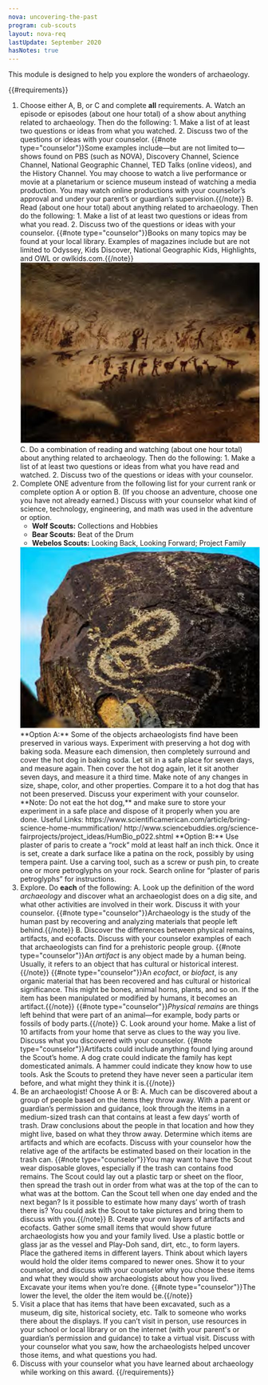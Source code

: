 ```yaml
---
nova: uncovering-the-past
program: cub-scouts
layout: nova-req
lastUpdate: September 2020
hasNotes: true
---
```


This module is designed to help you explore the wonders of archaeology.

{{#requirements}}
1. Choose either A, B, or C and complete **all** requirements.
    A. Watch an episode or episodes (about one hour total) of a show about anything related to archaeology. Then do the following:
        1. Make a list of at least two questions or ideas from what you watched.
        2. Discuss two of the questions or ideas with your counselor.
        {{#note type="counselor"}}Some examples include—but are not limited to—shows found on PBS (such as NOVA), Discovery Channel, Science Channel, National Geographic Channel, TED Talks (online videos), and the History Channel. You may choose to watch a live performance or movie at a planetarium or science museum instead of watching a media production. You may watch online productions with your counselor’s approval and under your parent’s or guardian’s supervision.{{/note}}
    B. Read (about one hour total) about anything related to archaeology. Then do the following:
        1. Make a list of at least two questions or ideas from what you read.
        2. Discuss two of the questions or ideas with your counselor.
        {{#note type="counselor"}}Books on many topics may be found at your local library. Examples of magazines include but are not limited to Odyssey, Kids Discover, National Geographic Kids, Highlights, and OWL or owlkids.com.{{/note}}
    <img src="petroglyphs.jpg" class="W(100%) H(a)" />
    C. Do a combination of reading and watching (about one hour total) about anything related to archaeology. Then do the following:
        1. Make a list of at least two questions or ideas from what you have read and watched.
        2. Discuss two of the questions or ideas with your counselor.
2. Complete ONE adventure from the following list for your current rank or complete option A or option B. (If you choose an adventure, choose one you have not already earned.) Discuss with your counselor what kind of science, technology, engineering, and math was used in the adventure or option.
    * **Wolf Scouts:** Collections and Hobbies
    * **Bear Scouts:** Beat of the Drum
    * **Webelos Scouts:** Looking Back, Looking Forward; Project Family
    <img src="stone-art.jpg" class="W(100%) H(a)" />
    **Option A:** Some of the objects archaeologists find have been preserved in various ways.  Experiment with preserving a hot dog with baking soda. Measure each dimension, then completely surround and cover the hot dog in baking soda. Let sit in a safe place for seven days, and measure again. Then cover the hot dog again, let it sit another seven days, and measure it a third time. Make note of any changes in size, shape, color, and other properties. Compare it to a hot dog that has not been preserved. Discuss your experiment with your counselor.
    **Note: Do not eat the hot dog,** and make sure to store your experiment in a safe place and dispose of it properly when you are done.
    Useful Links:
        https://www.scientificamerican.com/article/bring-science-home-mummification/
        http://www.sciencebuddies.org/science-fairprojects/project_ideas/HumBio_p022.shtml
    **Option B:** Use plaster of paris to create a “rock” mold at least half an inch thick. Once it is set, create a dark surface like a patina on the rock, possibly by using tempera paint.  Use a carving tool, such as a screw or push pin, to create one or more petroglyphs on your rock.
    Search online for “plaster of paris petroglyphs” for instructions.
3. Explore. Do **each** of the following:
    A. Look up the definition of the word *archaeology* and discover what an archaeologist does on a dig site, and what other activities are involved in their work. Discuss it with your counselor.
        {{#note type="counselor"}}Archaeology is the study of the human past by recovering and analyzing materials that people left behind.{{/note}}
    B. Discover the differences between physical remains, artifacts, and ecofacts. Discuss with your counselor examples of each that archaeologists can find for a prehistoric people group.
        {{#note type="counselor"}}An *artifact* is any object made by a human being. Usually, it refers to an object that has cultural or historical interest.{{/note}}
        {{#note type="counselor"}}An *ecofact*, or *biofact*, is any organic material that has been recovered and has cultural or historical significance. This might be bones, animal horns, plants, and so on. If the item has been manipulated or modified by humans, it becomes an artifact.{{/note}}
        {{#note type="counselor"}}*Physical remains* are things left behind that were part of an animal—for example, body parts or fossils of body parts.{{/note}}
    C. Look around your home. Make a list of 10 artifacts from your home that serve as clues to the way you live. Discuss what you discovered with your counselor.
        {{#note type="counselor"}}Artifacts could include anything found lying around the Scout’s home. A dog crate could indicate the family has kept domesticated animals. A hammer could indicate they know how to use tools. Ask the Scouts to pretend they have never seen a particular item before, and what might they think it is.{{/note}}
4. Be an archaeologist! Choose A or B:
    A. Much can be discovered about a group of people based on the items they throw away.  With a parent or guardian’s permission and guidance, look through the items in a medium-sized trash can that contains at least a few days’ worth of trash. Draw conclusions about the people in that location and how they might live, based on what they throw away. Determine which items are artifacts and which are ecofacts. Discuss with your counselor how the relative age of the artifacts be estimated based on their location in the trash can.
        {{#note type="counselor"}}You may want to have the Scout wear disposable gloves, especially if the trash can contains food remains. The Scout could lay out a plastic tarp or sheet on the floor, then spread the trash out in order from what was at the top of the can to what was at the bottom. Can the Scout tell when one day ended and the next began? Is it possible to estimate how many days’ worth of trash there is? You could ask the Scout to take pictures and bring them to discuss with you.{{/note}}
    B. Create your own layers of artifacts and ecofacts. Gather some small items that would show future archaeologists how you and your family lived. Use a plastic bottle or glass jar as the vessel and Play-Doh sand, dirt, etc., to form layers. Place the gathered items in different layers. Think about which layers would hold the older items compared to newer ones. Show it to your counselor, and discuss with your counselor why you chose these items and what they would show archaeologists about how you lived. Excavate your items when you’re done.
        {{#note type="counselor"}}The lower the level, the older the item would be.{{/note}}
5. Visit a place that has items that have been excavated, such as a museum, dig site, historical society, etc. Talk to someone who works there about the displays. If you can’t visit in person, use resources in your school or local library or on the internet (with your parent's or guardian’s permission and guidance) to take a virtual visit. Discuss with your counselor what you saw, how the archaeologists helped uncover those items, and what questions you had.
6. Discuss with your counselor what you have learned about archaeology while working on this award.
{{/requirements}}

